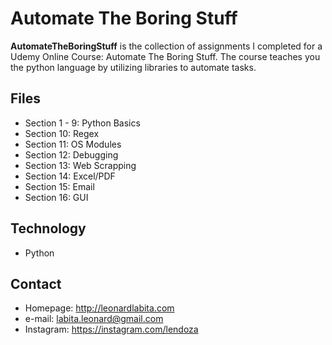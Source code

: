 Automate The Boring Stuff
======
**AutomateTheBoringStuff** is the collection of assignments I completed for a Udemy Online Course: Automate The Boring Stuff. The course teaches you the python language by utilizing libraries to automate tasks.

## Files
* Section 1 - 9: Python Basics
* Section 10: Regex
* Section 11: OS Modules
* Section 12: Debugging
* Section 13: Web Scrapping
* Section 14: Excel/PDF
* Section 15: Email
* Section 16: GUI

## Technology
* Python

## Contact

* Homepage: http://leonardlabita.com
* e-mail: labita.leonard@gmail.com
* Instagram: https://instagram.com/lendoza
